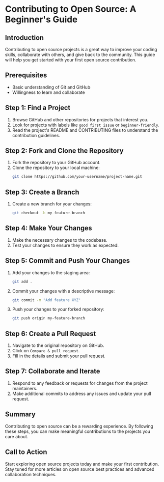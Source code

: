 # Contributing to Open Source: A Beginner's Guide

## Introduction

Contributing to open source projects is a great way to improve your coding skills, collaborate with others, and give back to the community. This guide will help you get started with your first open source contribution.

## Prerequisites

- Basic understanding of Git and GitHub
- Willingness to learn and collaborate

## Step 1: Find a Project

1. Browse GitHub and other repositories for projects that interest you.
2. Look for projects with labels like `good first issue` or `beginner-friendly`.
3. Read the project's README and CONTRIBUTING files to understand the contribution guidelines.

## Step 2: Fork and Clone the Repository

1. Fork the repository to your GitHub account.
2. Clone the repository to your local machine:
   ```sh
   git clone https://github.com/your-username/project-name.git
   ```

## Step 3: Create a Branch

1. Create a new branch for your changes:
   ```sh
   git checkout -b my-feature-branch
   ```

## Step 4: Make Your Changes

1. Make the necessary changes to the codebase.
2. Test your changes to ensure they work as expected.

## Step 5: Commit and Push Your Changes

1. Add your changes to the staging area:
   ```sh
   git add .
   ```
2. Commit your changes with a descriptive message:
   ```sh
   git commit -m "Add feature XYZ"
   ```
3. Push your changes to your forked repository:
   ```sh
   git push origin my-feature-branch
   ```

## Step 6: Create a Pull Request

1. Navigate to the original repository on GitHub.
2. Click on `Compare & pull request`.
3. Fill in the details and submit your pull request.

## Step 7: Collaborate and Iterate

1. Respond to any feedback or requests for changes from the project maintainers.
2. Make additional commits to address any issues and update your pull request.

## Summary

Contributing to open source can be a rewarding experience. By following these steps, you can make meaningful contributions to the projects you care about.

## Call to Action

Start exploring open source projects today and make your first contribution. Stay tuned for more articles on open source best practices and advanced collaboration techniques.
